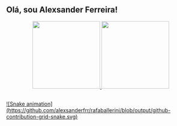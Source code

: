 ## Olá, sou Alexsander Ferreira!
<div align="center">

  <a href="https://github.com/AlexsanderFrr">
  <img height="180em" src="https://github-readme-stats.vercel.app/api?username=alexsanderfrr&show_icons=true&theme=dracula&include_all_commits=true&count_private=true"/>
  <img height="180em" src="https://github-readme-stats.vercel.app/api/top-langs/?username=alexsanderfrr&layout=compact&langs_count=7&theme=dracula"/>
</div>
  
  ##
 
<div> 
  ![Snake animation](https://github.com/alexsanderfrr/rafaballerini/blob/output/github-contribution-grid-snake.svg)
</div>
